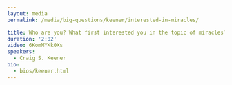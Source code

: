 ```yaml
---
layout: media
permalink: /media/big-questions/keener/interested-in-miracles/

title: Who are you? What first interested you in the topic of miracles?
duration: '2:02'
video: 6KomMYKk0Xs
speakers:
  - Craig S. Keener
bio:
  - bios/keener.html
---
```

